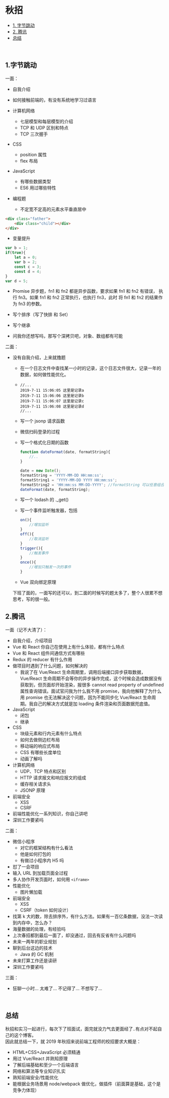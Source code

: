 # 秋招

* [1. 字节跳动](#1字节跳动)
* [2. 腾讯](#2腾讯)
* [总结](#总结)

<br>

## 1.字节跳动

一面：

 * 自我介绍

* 如何接触前端的，有没有系统地学习过语言

* 计算机网络

  * 七层模型和每层模型的介绍
  * TCP 和 UDP 区别和特点
  * TCP 三次握手

* CSS

  * position 属性
  * flex 布局
  
* JavaScript

  * 有哪些数据类型
  * ES6 用过哪些特性
  
* 编程题

  * 不定宽不定高的元素水平垂直居中
  
```html
<div class="father">
    <div class="child"></div>
</div>
```
  
  * 变量提升
  
```javascript
var b = 1;
if(true){
    let a = 0;
    var b = 2;
    const c = 3;
    const d = 4;
}
var d = 5;
```

  * Promise 异步题，fn1 和 fn2 都是异步函数，要求如果 fn1 和 fn2 有错误， 执行 fn3。如果 fn1 和 fn2 正常执行，也执行 fn3，此时 将 fn1 和 fn2 的结果作为 fn3 的参数。

  * 写个排序（写了快排 和 Set）
  
  * 写个继承
  
  * 问我你还想写吗，那写个深拷贝吧，对象、数组都有可能
    
        

二面：

- 没有自我介绍，上来就撸题

  - 在一个日志文件中查找某一小时的记录，这个日志文件很大，记录一年的数据，如何做性能优化。

  - ```
    //...
    2019-7-11 15:06:05 这里是记录a
    2019-7-11 15:06:06 这里是记录b
    2019-7-11 15:06:07 这里是记录c
    2019-7-11 15:06:08 这里是记录d
    //...
    ```

  - 写一个 jsonp 请求函数

  - 微信扫码登录的过程

  - 写一个格式化日期的函数

    ```javascript
    function dateFormat(date, formatString){
        //..
    }
    
    date = new Date();
    formatString = 'YYYY-MM-DD HH:mm:ss';
    formatString1 = 'YYYY-MM-DD YYYY HH:mm:ss';
    formatString2 = 'HH:mm:ss MM-DD-YYYY'; //formatString 可以任意组合
    dateFormat(date, formatString);
    ```

  - 写一个 lodash 的 ._get()

  - 写一个事件监听触发器，包括 

    ```javascript
    on(){
        //增加监听 
    }
    off(){
     	//取消监听   
    } 
    trigger(){
        //触发事件
    }    
    once(){
        //增加只触发一次的事件
    } 
    ```

  - Vue 双向绑定原理

  

  ​	下班了面的，一面写的还可以，到二面的时候写的题太多了，整个人很累不想思考，写的很一般。
  
  

## 2.腾讯

一面（记不大清了）：

- 自我介绍，介绍项目
- Vue 和 React 你自己在使用上有什么体验，都有什么特点
- Vue 和 React 组件间通信方式有哪些
- Redux 的 reducer 有什么作用
- 做项目时遇到了什么问题，如何解决的
  * 我说了在 Vue/React 生命周期里，调用后端接口异步获取数据，Vue/React 生命周期不会等你的异步操作完成，这个时候会造成数据没有获取到，但页面却开始渲染，报很多 cannot read property of undefined 属性查询错误。面试官问我为什么我不用 promise，我向他解释了为什么用 promise 也无法解决这个问题，因为不能同步化 Vue/React 生命周期。我自己的解决方式就是加 loading 条件渲染和页面数据兜底值。
- JavaScript
  - 闭包
  - 继承
- CSS
  - 块级元素和行内元素有什么特点
  - 如何去做侧边栏布局
  - 移动端的响应式布局
  - CSS 有哪些长度单位
  - 动画了解吗
- 计算机网络
  * UDP、TCP 特点和区别
  * HTTP 请求报文和响应报文的组成
  * 缓存相关请求头
  * JSONP 原理 
- 前端安全
  * XSS
  * CSRF
- 前端性能优化一系列知识，你自己讲吧
- 深圳工作要紧吗



二面：

- 微信小程序
  * 对它的框架结构有什么看法
  * 他是如何打包的
  * 有做过小程序内 H5 吗
- 怼了一会项目
- 输入 URL 到加载页面全过程
- 多人协作开发页面时，如何用 `<iframe>` 
- 性能优化
  - 图片懒加载
- 前端安全
  - XSS
  - CSRF（token 如何设计）
- 找第 k 大的数，除去排序外，有什么方法。如果有一百亿条数据，没法一次读到内存中，怎么办？
- 海量数据的处理，有经验吗
- 上次春招都到最后一面了，却没通过，回去有反省有什么问题吗
- 未来一两年的职业规划
- 聊到后台这边的技术
  - Java 的 GC 机制
- 未来打算工作还是读研
- 深圳工作要紧吗



三面：

- 狂聊一小时... 太难了... 不记得了... 不想写了...

<br>

## 总结
  秋招和实习一起进行，每次下了班面试，面完就没力气去更面经了..有点对不起自己的这个博客。  
  因此就总结一下，就 2019 年秋招来说前端工程师的校招要求大概是：
* HTML+CSS+JavaScript 必须精通
* 用过 Vue/React 并熟知原理
* 了解后端基础和至少一个后端语言
* 网络和算法等专业知识扎实
* 熟知前端安全/性能优化
* 能根据业务场景用 node/webpack 做优化，做插件（前面算是基础，这个是竞争力体现）
